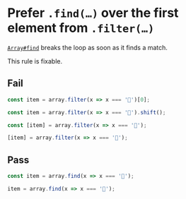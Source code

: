 # Prefer `.find(…)` over the first element from `.filter(…)`

[`Array#find`](https://developer.mozilla.org/en-US/docs/Web/JavaScript/Reference/Global_Objects/Array/find) breaks the loop as soon as it finds a match.

This rule is fixable.

## Fail

```js
const item = array.filter(x => x === '🦄')[0];
```

```js
const item = array.filter(x => x === '🦄').shift();
```

```js
const [item] = array.filter(x => x === '🦄');
```

```js
[item] = array.filter(x => x === '🦄');
```

## Pass

```js
const item = array.find(x => x === '🦄');
```

```js
item = array.find(x => x === '🦄');
```
